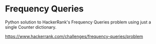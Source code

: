 # Frequency Queries
Python solution to HackerRank's Frequency Queries problem using just a single Counter dictionary.

https://www.hackerrank.com/challenges/frequency-queries/problem

